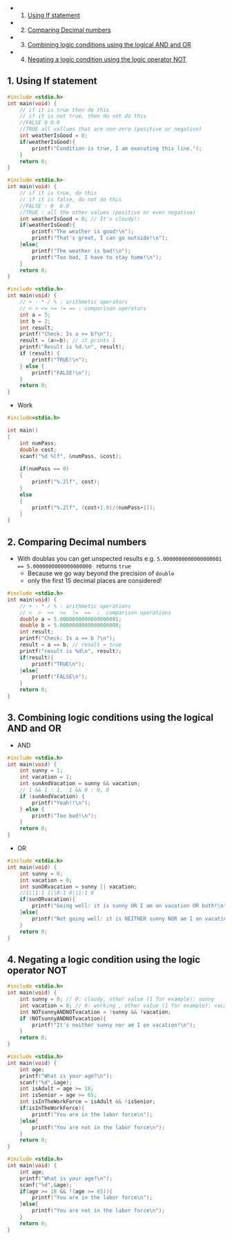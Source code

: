 <!-- vscode-markdown-toc -->
* 1. [Using If statement](#UsingIfstatement)
* 2. [Comparing Decimal numbers](#ComparingDecimalnumbers)
* 3. [Combining logic conditions using the logical AND and OR](#CombininglogicconditionsusingthelogicalANDandOR)
* 4. [Negating a logic condition using the logic operator NOT](#NegatingalogicconditionusingthelogicoperatorNOT)

<!-- vscode-markdown-toc-config
	numbering=true
	autoSave=true
	/vscode-markdown-toc-config -->
<!-- /vscode-markdown-toc -->

##  1. <a name='UsingIfstatement'></a>Using If statement

``` c
#include <stdio.h>
int main(void) {
    // if it is true then do this
    // if it is not true, then do not do this
    //FALSE 0 0.0
    //TRUE all vallues that are non-zero (positive or negative)
    int weatherIsGood = 0;
    if(weatherIsGood){
        printf("Condition is true, I am executing this line.");
    }
    return 0;
}
```

``` c
#include <stdio.h>
int main(void) {
    // if it is true, do this
    // if it is false, do not do this
    //FALSE : 0  0.0  
    //TRUE : all the other values (positive or even negative)
    int weatherIsGood = 0; // It's cloudy!!
    if(weatherIsGood){
        printf("The weather is good!\n");
        printf("That's great, I can go outside!\n");
    }else{
        printf("The weather is bad!\n");
        printf("Too bad, I have to stay home!\n");
    }
    return 0;
}
```

``` c
#include <stdio.h>
int main(void) {
    // + - * / % : arithmetic operators
    // < > <= >= != == : comparison operators
    int a = 5;
    int b = 2;
    int result;
    printf("Check: Is a >= b?\n");
    result = (a>=b); // it prints 1
    printf("Result is %d.\n", result);
    if (result) {
        printf("TRUE!\n");
    } else {
        printf("FALSE!\n");
    }
    return 0;
}
```

- Work
``` c
#include<stdio.h>

int main()
{
    int numPass;
    double cost;
    scanf("%d %lf", &numPass, &cost);
    
    if(numPass == 0)
    {
        printf("%.2lf", cost);
    }
    else
    {
        printf("%.2lf", (cost+1.0)/(numPass+1));
    }
}
```
##  2. <a name='ComparingDecimalnumbers'></a>Comparing Decimal numbers

- With doublas you can get unspected results e.g. `5.0000000000000000001 == 5.0000000000000000000 ` returns `true`
  - Because we go way beyond the precision of `double`
  - only the first 15 decimal places are considered!
``` c
#include <stdio.h>
int main(void) {
    // + - * / % : arithmetic operations
    // <  >  <=  >=  !=  ==  :  comparison operations
    double a = 5.0000000000000000001;
    double b = 5.0000000000000000000;
    int result;
    printf("Check: Is a == b ?\n");
    result = a == b; // result = true
    printf("result is %d\n", result);
    if(result){
        printf("TRUE\n");
    }else{
        printf("FALSE\n");
    }
    return 0;
}
```

##  3. <a name='CombininglogicconditionsusingthelogicalANDandOR'></a>Combining logic conditions using the logical AND and OR
- AND
``` c
#include <stdio.h>
int main(void) {
    int sunny = 1;
    int vacation = 1;
    int sunAndVacation = sunny && vacation;
    // 1 && 1 : 1,  1 && 0 : 0, 0 
    if (sunAndVacation) {
        printf("Yeah!!\n");
    } else {
        printf("Too bad!\n");
    }
    return 0;
}
```
- OR
``` c
#include <stdio.h>
int main(void) {
    int sunny = 0;
    int vacation = 0;
    int sunORvacation = sunny || vacation;
    //1||1:1 1||0:1 0||1:1 0
    if(sunORvacation){
        printf("Going well: it is sunny OR I am on vacation OR both!\n");
    }else{
        printf("Not going well: it is NEITHER sunny NOR am I on vacation!\n");
    }
    return 0;
}
```

##  4. <a name='NegatingalogicconditionusingthelogicoperatorNOT'></a>Negating a logic condition using the logic operator NOT

``` c
#include <stdio.h>
int main(void) {
    int sunny = 0; // 0: cloudy, other value (1 for example): sunny
    int vacation = 0; // 0: working , other value (1 for example): vacation
    int NOTsunnyANDNOTvacation = !sunny && !vacation;
    if (NOTsunnyANDNOTvacation){
        printf("It's neither sunny nor am I on vacation!\n");
    }
    return 0;
}
```

``` c
#include <stdio.h>
int main(void) {
    int age;
    printf("What is your age?\n");
    scanf("%d",&age);
    int isAdult = age >= 18;
    int isSenior = age >= 65;
    int isInTheWorkForce = isAdult && !isSenior;
    if(isInTheWorkForce){
        printf("You are in the labor force\n");
    }else{
        printf("You are not in the labor force\n");
    }
    return 0;
}
```

``` c
#include <stdio.h>
int main(void) {
    int age;
    printf("What is your age?\n");
    scanf("%d",&age);
    if(age >= 18 && !(age >= 65)){
        printf("You are in the labor force\n");
    }else{
        printf("You are not in the labor force\n");
    }
    return 0;
}

```